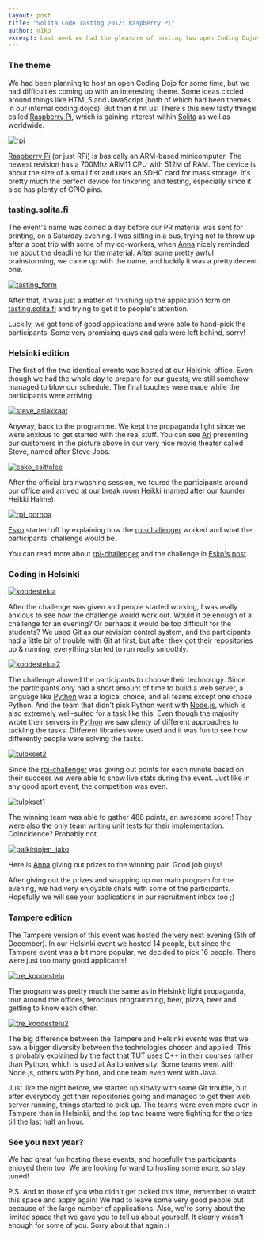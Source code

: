 ```yaml
---
layout: post
title: "Solita Code Tasting 2012: Raspberry Pi"
author: n1ko
excerpt: Last week we had the pleasure of hosting two open Coding Dojos for 30 enthusiastic programmers. The theme was Raspberry Pi and creating your own web server that could serve our demanding challenger.
---
```


### The theme ###

We had been planning to host an open Coding Dojo for some time, but we had
difficulties coming up with an interesting theme.
Some ideas circled around things like HTML5 and JavaScript (both of which had
been themes in our internal coding dojos).
But then it hit us! There's this new tasty thingie called
[Raspberry Pi](http://www.raspberrypi.org/), which is gaining interest within
[Solita](http://www.solita.fi) as well as worldwide.

[![rpi](/img/codetasting/small/rpi.jpg)](/img/codetasting/rpi.jpg)

[Raspberry Pi](http://www.raspberrypi.org/) (or just RPi) is basically an ARM-based minicomputer.
The newest revision has a 700Mhz ARM11 CPU with 512M of RAM. The device is about the size of a
small fist and uses an SDHC card for mass storage. It's pretty much the perfect device for tinkering
and testing, especially since it also has plenty of GPIO pins.

### tasting.solita.fi ###

The event's name was coined a day before our PR material was sent for printing, on a Saturday evening.
I was sitting in a bus, trying not to throw up after a boat trip with some of my co-workers, when
[Anna](http://github.com/annaragh) nicely reminded me about the deadline for the material.
After some pretty awful brainstorming, we came up with the name, and luckily it was a pretty decent one.

[![tasting_form](/img/codetasting/small/tasting_form.png)](/img/codetasting/tasting_form.png)

After that, it was just a matter of finishing up the application form on
[tasting.solita.fi](http://https://github.com/solita/codetasting-form) and trying to get it to people's attention.

Luckily, we got tons of good applications and were able to hand-pick the participants.
Some very promising guys and gals were left behind, sorry!

### Helsinki edition ###

The first of the two identical events was hosted at our Helsinki office. Even though we had the whole day to prepare for our guests, we still somehow managed to blow our schedule. The final touches were made while the participants were arriving.

[![steve_asiakkaat](/img/codetasting/small/steve_asiakkaat.jpg)](/img/codetasting/steve_asiakkaat.jpg)

Anyway, back to the programme. We kept the propaganda light since we were anxious to get started with the real stuff. You can see [Ari](http://github.com/aautio) presenting our customers in the picture above in our very nice movie theater called Steve, named after Steve Jobs.

[![esko_esittelee](/img/codetasting/small/esko_esittelee.jpg)](/img/codetasting/esko_esittelee.jpg)

After the official brainwashing session, we toured the participants around our office and arrived at our break room Heikki (named after our founder Heikki Halme).

[![rpi_pornoa](/img/codetasting/small/rpi_pornoa.jpg)](/img/codetasting/rpi_pornoa.jpg)

[Esko](http://github.org/orfjackal) started off by explaining how the [rpi-challenger](http://github.com/solita/rpi-challenger) worked and what the participants' challenge would be.

You can read more about [rpi-challenger](http://github.com/solita/rpi-challenger) and the challenge in [Esko's post](/2012/12/11/codetasting-code-behind-the-event.html).

### Coding in Helsinki ###

[![koodestelua](/img/codetasting/small/koodestelua.jpg)](/img/codetasting/koodestelua.jpg)

After the challenge was given and people started working, I was really anxious to see how the challenge would work out. Would it be enough of a challenge for an evening? Or perhaps it would be too difficult for the students? We used Git as our revision control system, and the participants had a little bit of trouble with Git at first, but after they got their repositories up & running, everything started to run really smoothly.

[![koodestelua2](/img/codetasting/small/koodestelua2.jpg)](/img/codetasting/koodestelua2.jpg)

The challenge allowed the participants to choose their technology. Since the participants only had a short amount of time to build a web server, a language like [Python](http://www.python.org/) was a logical choice, and all teams except one chose Python. And the team that didn't pick Python went with [Node.js](http://nodejs.org/), which is also extremely well-suited for a task like this. Even though the majority wrote their servers in [Python](http://www.python.org/) we saw plenty of different approaches to tackling the tasks. Different libraries were used and it was fun to see how differently people were solving the tasks.

[![tulokset2](/img/codetasting/small/tulokset2.jpg)](/img/codetasting/tulokset2.jpg)

Since the [rpi-challenger](http://github.com/solita/rpi-challenger) was giving out points for each minute based on their success we were able to show live stats during the event. Just like in any good sport event, the competition was even.

[![tulokset1](/img/codetasting/small/tulokset1.jpg)](/img/codetasting/tulokset1.jpg)

The winning team was able to gather 488 points, an awesome score! They were also the only team writing unit tests for their implementation. Coincidence? Probably not.

[![palkintojen_jako](/img/codetasting/small/palkintojen_jako.jpg)](/img/codetasting/palkintojen_jako.jpg)

Here is [Anna](http://github.com/annara) giving out prizes to the winning pair. Good job guys!

After giving out the prizes and wrapping up our main program for the evening, we had very enjoyable chats with some of the participants. Hopefully we will see your applications in our recruitment inbox too ;)

### Tampere edition ###

The Tampere version of this event was hosted the very next evening (5th of December). In our Helsinki event we hosted 14 people, but since the Tampere event was a bit more popular, we decided to pick 16 people. There were just too many good applicants!

[![tre_koodestelu](/img/codetasting/small/tre_koodestelu.jpg)](/img/codetasting/tre_koodestelu.jpg)

The program was pretty much the same as in Helsinki; light propaganda, tour around the offices, ferocious programming, beer, pizza, beer and getting to know each other.

[![tre_koodestelu2](/img/codetasting/small/tre_koodestelu2.jpg)](/img/codetasting/tre_koodestelu2.jpg)

The big difference between the Tampere and Helsinki events was that we saw a bigger diversity between the technologies chosen and applied. This is probably explained by the fact that TUT uses C++ in their courses rather than Python, which is used at Aalto university. Some teams went with Node.js, others with Python, and one team even went with Java.

Just like the night before, we started up slowly with some Git trouble, but after everybody got their repositories going and managed to get their web server running, things started to pick up. The teams were even more even in Tampere than in Helsinki, and the top two teams were fighting for the prize till the last half an hour.

### See you next year? ###

We had great fun hosting these events, and hopefully the participants enjoyed them too. We are looking forward to hosting some more, so stay tuned!

P.S. And to those of you who didn't get picked this time, remember to watch this space and apply again! We had to leave some very good people out because of the large number of applications. Also, we're sorry about the limited space that we gave you to tell us about yourself. It clearly wasn't enough for some of you. Sorry about that again :(
